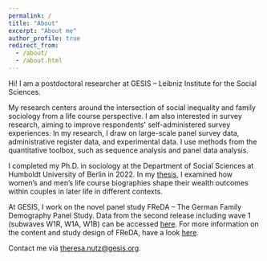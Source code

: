 ```yaml
---
permalink: /
title: "About"
excerpt: "About me"
author_profile: true
redirect_from: 
  - /about/
  - /about.html
---
```


Hi! I am a postdoctoral researcher at GESIS – Leibniz Institute for the Social Sciences. 

My research centers around the intersection of social inequality and family sociology from a life course perspective. I am also interested in survey research, aiming to improve respondents' self-administered survey experiences. In my research, I draw on large-scale panel survey data, administrative register data, and experimental data. I use methods from the quantitative toolbox, such as sequence analysis and panel data analysis.

I completed my Ph.D. in sociology at the Department of Social Sciences at Humboldt University of Berlin in 2022. In my [thesis](https://edoc.hu-berlin.de/handle/18452/25603), I examined how women’s and men’s life course biographies shape their wealth outcomes within couples in later life in different contexts.

At GESIS, I work on the novel panel study FReDA – The German Family Demography Panel Study. Data from the second release including wave 1 (subwaves W1R, W1A, W1B) can be accessed [here](https://dx.doi.org/10.4232/1.14065). For more information on the content and study design of FReDA, have a look [here](https://www.freda-panel.de/FReDA/EN/Data/Daten).

Contact me via <theresa.nutz@gesis.org>.